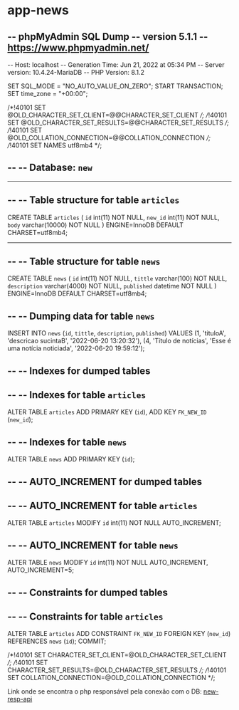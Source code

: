 # app-news
-- phpMyAdmin SQL Dump
-- version 5.1.1
-- https://www.phpmyadmin.net/
--
-- Host: localhost
-- Generation Time: Jun 21, 2022 at 05:34 PM
-- Server version: 10.4.24-MariaDB
-- PHP Version: 8.1.2

SET SQL_MODE = "NO_AUTO_VALUE_ON_ZERO";
START TRANSACTION;
SET time_zone = "+00:00";


/*!40101 SET @OLD_CHARACTER_SET_CLIENT=@@CHARACTER_SET_CLIENT */;
/*!40101 SET @OLD_CHARACTER_SET_RESULTS=@@CHARACTER_SET_RESULTS */;
/*!40101 SET @OLD_COLLATION_CONNECTION=@@COLLATION_CONNECTION */;
/*!40101 SET NAMES utf8mb4 */;

--
-- Database: `new`
--

-- --------------------------------------------------------

--
-- Table structure for table `articles`
--

CREATE TABLE `articles` (
  `id` int(11) NOT NULL,
  `new_id` int(11) NOT NULL,
  `body` varchar(10000) NOT NULL
) ENGINE=InnoDB DEFAULT CHARSET=utf8mb4;

-- --------------------------------------------------------

--
-- Table structure for table `news`
--

CREATE TABLE `news` (
  `id` int(11) NOT NULL,
  `tittle` varchar(100) NOT NULL,
  `description` varchar(4000) NOT NULL,
  `published` datetime NOT NULL
) ENGINE=InnoDB DEFAULT CHARSET=utf8mb4;

--
-- Dumping data for table `news`
--

INSERT INTO `news` (`id`, `tittle`, `description`, `published`) VALUES
(1, 'tituloA', 'descricao sucintaB', '2022-06-20 13:20:32'),
(4, 'Título de notícias', 'Esse é uma notícia noticiada', '2022-06-20 19:59:12');

--
-- Indexes for dumped tables
--

--
-- Indexes for table `articles`
--
ALTER TABLE `articles`
  ADD PRIMARY KEY (`id`),
  ADD KEY `FK_NEW_ID` (`new_id`);

--
-- Indexes for table `news`
--
ALTER TABLE `news`
  ADD PRIMARY KEY (`id`);

--
-- AUTO_INCREMENT for dumped tables
--

--
-- AUTO_INCREMENT for table `articles`
--
ALTER TABLE `articles`
  MODIFY `id` int(11) NOT NULL AUTO_INCREMENT;

--
-- AUTO_INCREMENT for table `news`
--
ALTER TABLE `news`
  MODIFY `id` int(11) NOT NULL AUTO_INCREMENT, AUTO_INCREMENT=5;

--
-- Constraints for dumped tables
--

--
-- Constraints for table `articles`
--
ALTER TABLE `articles`
  ADD CONSTRAINT `FK_NEW_ID` FOREIGN KEY (`new_id`) REFERENCES `news` (`id`);
COMMIT;

/*!40101 SET CHARACTER_SET_CLIENT=@OLD_CHARACTER_SET_CLIENT */;
/*!40101 SET CHARACTER_SET_RESULTS=@OLD_CHARACTER_SET_RESULTS */;
/*!40101 SET COLLATION_CONNECTION=@OLD_COLLATION_CONNECTION */;


Link onde se encontra o php responsável pela conexão com o DB: [new-resp-api](https://github.com/DanielFallerGrass/new-rest-api.git)
